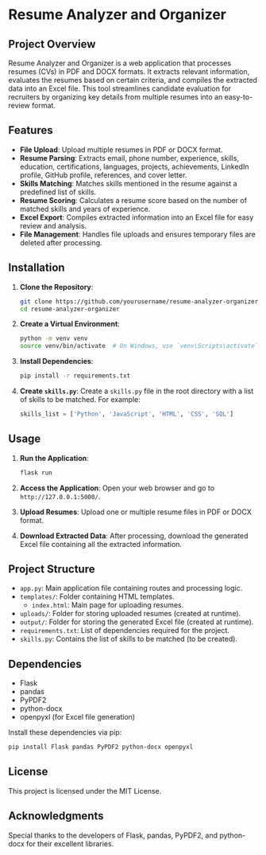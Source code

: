 # Resume Analyzer and Organizer

## Project Overview

Resume Analyzer and Organizer is a web application that processes resumes (CVs) in PDF and DOCX formats. It extracts relevant information, evaluates the resumes based on certain criteria, and compiles the extracted data into an Excel file. This tool streamlines candidate evaluation for recruiters by organizing key details from multiple resumes into an easy-to-review format.

## Features

- **File Upload**: Upload multiple resumes in PDF or DOCX format.
- **Resume Parsing**: Extracts email, phone number, experience, skills, education, certifications, languages, projects, achievements, LinkedIn profile, GitHub profile, references, and cover letter.
- **Skills Matching**: Matches skills mentioned in the resume against a predefined list of skills.
- **Resume Scoring**: Calculates a resume score based on the number of matched skills and years of experience.
- **Excel Export**: Compiles extracted information into an Excel file for easy review and analysis.
- **File Management**: Handles file uploads and ensures temporary files are deleted after processing.

## Installation

1. **Clone the Repository**:
   ```bash
   git clone https://github.com/yourusername/resume-analyzer-organizer.git
   cd resume-analyzer-organizer
   ```

2. **Create a Virtual Environment**:
   ```bash
   python -m venv venv
   source venv/bin/activate  # On Windows, use `venv\Scripts\activate`
   ```

3. **Install Dependencies**:
   ```bash
   pip install -r requirements.txt
   ```

4. **Create `skills.py`**:
   Create a `skills.py` file in the root directory with a list of skills to be matched. For example:
   ```python
   skills_list = ['Python', 'JavaScript', 'HTML', 'CSS', 'SQL']
   ```

## Usage

1. **Run the Application**:
   ```bash
   flask run
   ```

2. **Access the Application**:
   Open your web browser and go to `http://127.0.0.1:5000/`.

3. **Upload Resumes**:
   Upload one or multiple resume files in PDF or DOCX format.

4. **Download Extracted Data**:
   After processing, download the generated Excel file containing all the extracted information.

## Project Structure

- `app.py`: Main application file containing routes and processing logic.
- `templates/`: Folder containing HTML templates.
  - `index.html`: Main page for uploading resumes.
- `uploads/`: Folder for storing uploaded resumes (created at runtime).
- `output/`: Folder for storing the generated Excel file (created at runtime).
- `requirements.txt`: List of dependencies required for the project.
- `skills.py`: Contains the list of skills to be matched (to be created).

## Dependencies

- Flask
- pandas
- PyPDF2
- python-docx
- openpyxl (for Excel file generation)

Install these dependencies via pip:
```bash
pip install Flask pandas PyPDF2 python-docx openpyxl
```

## License

This project is licensed under the MIT License.

## Acknowledgments

Special thanks to the developers of Flask, pandas, PyPDF2, and python-docx for their excellent libraries.
